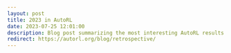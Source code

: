 ```yaml
---
layout: post
title: 2023 in AutoRL
date: 2023-07-25 12:01:00
description: Blog post summarizing the most interesting AutoRL results from 2023
redirect: https://autorl.org/blog/retrospective/
---
```

